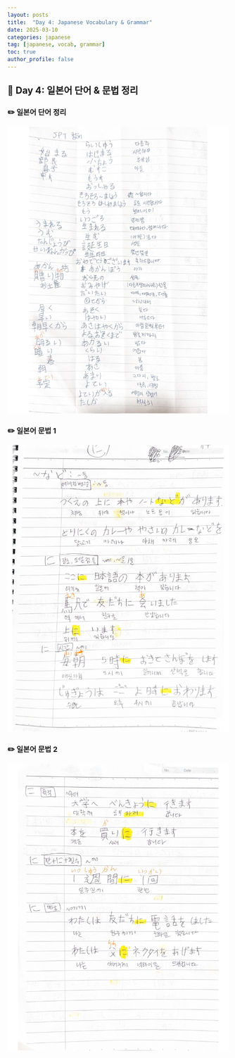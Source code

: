 ```yaml
---
layout: posts
title:  "Day 4: Japanese Vocabulary & Grammar"
date: 2025-03-10
categories: japanese
tag: [japanese, vocab, grammar]
toc: true
author_profile: false
---
```


## 📌 Day 4: 일본어 단어 & 문법 정리

### ✏️ 일본어 단어 정리
![일본어 단어](/assets/images/word4.jpg)

### ✏️ 일본어 문법 1
![일본어 문법1](/assets/images/grammer4.jpg)

### ✏️ 일본어 문법 2
![일본어 문법2](/assets/images/grammer4.1.jpg)



